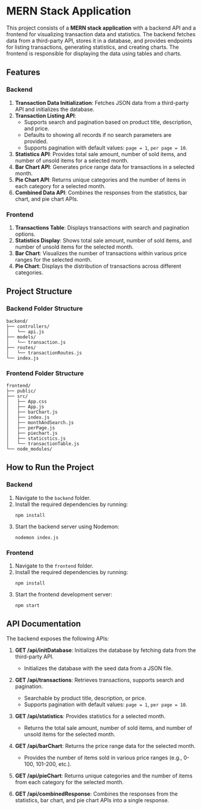 # MERN Stack Application

This project consists of a **MERN stack application** with a backend API and a frontend for visualizing transaction data and statistics. The backend fetches data from a third-party API, stores it in a database, and provides endpoints for listing transactions, generating statistics, and creating charts. The frontend is responsible for displaying the data using tables and charts.

## Features

### Backend
1. **Transaction Data Initialization**: Fetches JSON data from a third-party API and initializes the database.
2. **Transaction Listing API**:
   - Supports search and pagination based on product title, description, and price.
   - Defaults to showing all records if no search parameters are provided.
   - Supports pagination with default values: `page = 1`, `per page = 10`.
3. **Statistics API**: Provides total sale amount, number of sold items, and number of unsold items for a selected month.
4. **Bar Chart API**: Generates price range data for transactions in a selected month.
5. **Pie Chart API**: Returns unique categories and the number of items in each category for a selected month.
6. **Combined Data API**: Combines the responses from the statistics, bar chart, and pie chart APIs.

### Frontend
1. **Transactions Table**: Displays transactions with search and pagination options.
2. **Statistics Display**: Shows total sale amount, number of sold items, and number of unsold items for the selected month.
3. **Bar Chart**: Visualizes the number of transactions within various price ranges for the selected month.
4. **Pie Chart**: Displays the distribution of transactions across different categories.

## Project Structure

### Backend Folder Structure
```
backend/
├── controllers/
│   └── api.js             
├── models/
│   └── transaction.js     
├── routes/
│   └── transactionRoutes.js 
└── index.js               
```
### Frontend Folder Structure
```
frontend/
├── public/                
├── src/
│   ├── App.css            
│   ├── App.js             
│   ├── barChart.js        
│   ├── index.js           
│   ├── monthAndSearch.js  
│   ├── perPage.js         
│   ├── piechart.js        
│   ├── staticstics.js     
│   └── transactionTable.js 
└── node_modules/          
```

## How to Run the Project

### Backend
1. Navigate to the `backend` folder.
2. Install the required dependencies by running:
   ```
   npm install
   ```
3. Start the backend server using Nodemon:
   ```
   nodemon index.js
   ```
### Frontend
1. Navigate to the `frontend` folder.
2. Install the required dependencies by running:
   ```
   npm install
   ```
3. Start the frontend development server:
   ```
   npm start
   ```
## API Documentation

The backend exposes the following APIs:

1. **GET /api/initDatabase**: Initializes the database by fetching data from the third-party API.
   - Initializes the database with the seed data from a JSON file.

2. **GET /api/transactions**: Retrieves transactions, supports search and pagination.
   - Searchable by product title, description, or price.
   - Supports pagination with default values: `page = 1`, `per page = 10`.

3. **GET /api/statistics**: Provides statistics for a selected month.
   - Returns the total sale amount, number of sold items, and number of unsold items for the selected month.

4. **GET /api/barChart**: Returns the price range data for the selected month.
   - Provides the number of items sold in various price ranges (e.g., 0-100, 101-200, etc.).

5. **GET /api/pieChart**: Returns unique categories and the number of items from each category for the selected month.

6. **GET /api/combinedResponse**: Combines the responses from the statistics, bar chart, and pie chart APIs into a single response.


   

